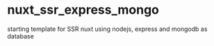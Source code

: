# nuxt_ssr_express_mongo
starting template for SSR nuxt using nodejs, express and mongodb as database
